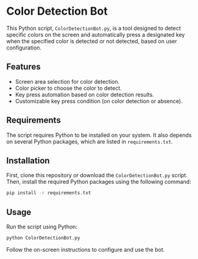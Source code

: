# Color Detection Bot

This Python script, `ColorDetectionBot.py`, is a tool designed to detect specific colors on the screen and automatically press a designated key when the specified color is detected or not detected, based on user configuration.

## Features

- Screen area selection for color detection.
- Color picker to choose the color to detect.
- Key press automation based on color detection results.
- Customizable key press condition (on color detection or absence).

## Requirements

The script requires Python to be installed on your system. It also depends on several Python packages, which are listed in `requirements.txt`.

## Installation

First, clone this repository or download the `ColorDetectionBot.py` script. Then, install the required Python packages using the following command:

```bash
pip install -r requirements.txt
```

## Usage

Run the script using Python:

```bash
python ColorDetectionBot.py
```

Follow the on-screen instructions to configure and use the bot.
